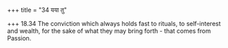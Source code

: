 +++
title = "34 यया तु"

+++
18.34 The conviction which always holds fast to rituals, to
self-interest and wealth, for the sake of what they may bring forth -
that comes from Passion.
